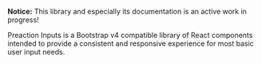 **Notice:** This library and especially its documentation is an active work in progress!

Preaction Inputs is a Bootstrap v4 compatible library of React components intended to provide a consistent and responsive experience for most basic user input needs.
